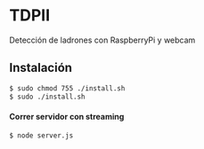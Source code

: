 # TDPII
Detección de ladrones con RaspberryPi y webcam

## Instalación

``` sh
$ sudo chmod 755 ./install.sh
$ sudo ./install.sh
``` 


#### Correr servidor con streaming

``` sh
$ node server.js
``` 